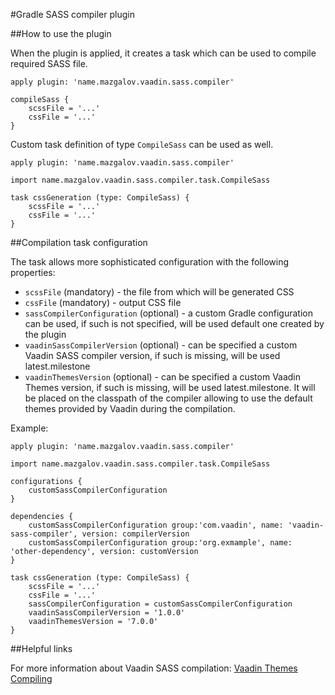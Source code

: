 #Gradle SASS compiler plugin

##How to use the plugin

When the plugin is applied, it creates a task which can be used to compile required SASS file.

```
apply plugin: 'name.mazgalov.vaadin.sass.compiler'

compileSass {
    scssFile = '...'
    cssFile = '...'
}
```

Custom task definition of type `CompileSass` can be used as well.

```
apply plugin: 'name.mazgalov.vaadin.sass.compiler'

import name.mazgalov.vaadin.sass.compiler.task.CompileSass

task cssGeneration (type: CompileSass) {
    scssFile = '...'
    cssFile = '...'
}
```

##Compilation task configuration

The task allows more sophisticated configuration with the following properties:

* `scssFile` (mandatory) - the file from which will be generated CSS
* `cssFile` (mandatory) - output CSS file
* `sassCompilerConfiguration` (optional) - a custom Gradle configuration can be used, if such is not specified, will be used default one created by the plugin
* `vaadinSassCompilerVersion` (optional) - can be specified a custom Vaadin SASS compiler version, if such is missing, will be used latest.milestone
* `vaadinThemesVersion` (optional) - can be specified a custom Vaadin Themes version, if such is missing, will be used latest.milestone. It will be placed on the classpath of the compiler allowing to use the default themes provided by Vaadin during the compilation.

Example:

```
apply plugin: 'name.mazgalov.vaadin.sass.compiler'

import name.mazgalov.vaadin.sass.compiler.task.CompileSass

configurations {
    customSassCompilerConfiguration
}

dependencies {
    customSassCompilerConfiguration group:'com.vaadin', name: 'vaadin-sass-compiler', version: compilerVersion
    customSassCompilerConfiguration group:'org.exmample', name: 'other-dependency', version: customVersion
}

task cssGeneration (type: CompileSass) {
    scssFile = '...'
    cssFile = '...'
    sassCompilerConfiguration = customSassCompilerConfiguration
    vaadinSassCompilerVersion = '1.0.0'
    vaadinThemesVersion = '7.0.0'
}
```

##Helpful links

For more information about Vaadin SASS compilation: [Vaadin Themes Compiling](https://vaadin.com/docs/-/part/framework/themes/themes-compiling.html)